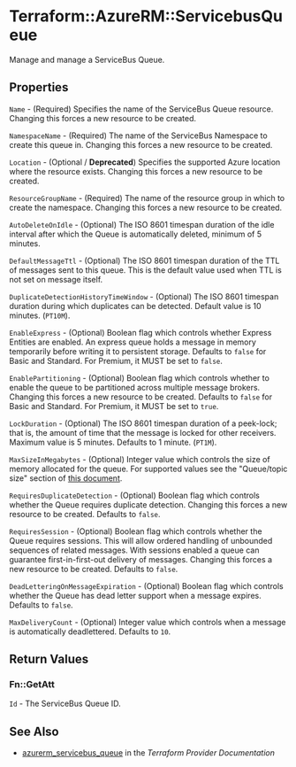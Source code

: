 # Terraform::AzureRM::ServicebusQueue

Manage and manage a ServiceBus Queue.

## Properties

`Name` - (Required) Specifies the name of the ServiceBus Queue resource. Changing this forces a
new resource to be created.

`NamespaceName` - (Required) The name of the ServiceBus Namespace to create
this queue in. Changing this forces a new resource to be created.

`Location` - (Optional / **Deprecated**) Specifies the supported Azure location where the resource exists.
Changing this forces a new resource to be created.

`ResourceGroupName` - (Required) The name of the resource group in which to
create the namespace. Changing this forces a new resource to be created.

`AutoDeleteOnIdle` - (Optional) The ISO 8601 timespan duration of the idle interval after which the
Queue is automatically deleted, minimum of 5 minutes.

`DefaultMessageTtl` - (Optional) The ISO 8601 timespan duration of the TTL of messages sent to this
queue. This is the default value used when TTL is not set on message itself.

`DuplicateDetectionHistoryTimeWindow` - (Optional) The ISO 8601 timespan duration during which
duplicates can be detected. Default value is 10 minutes. (`PT10M`).

`EnableExpress` - (Optional) Boolean flag which controls whether Express Entities
are enabled. An express queue holds a message in memory temporarily before writing
it to persistent storage. Defaults to `false` for Basic and Standard. For Premium, it MUST
be set to `false`.

`EnablePartitioning` - (Optional) Boolean flag which controls whether to enable
the queue to be partitioned across multiple message brokers. Changing this forces
a new resource to be created. Defaults to `false` for Basic and Standard. For Premium, it MUST
be set to `true`.

`LockDuration` - (Optional) The ISO 8601 timespan duration of a peek-lock; that is, the amount of time that the message is locked for other receivers. Maximum value is 5 minutes. Defaults to 1 minute. (`PT1M`).

`MaxSizeInMegabytes` - (Optional) Integer value which controls the size of
memory allocated for the queue. For supported values see the "Queue/topic size"
section of [this document](https://docs.microsoft.com/en-us/azure/service-bus-messaging/service-bus-quotas).

`RequiresDuplicateDetection` - (Optional) Boolean flag which controls whether
the Queue requires duplicate detection. Changing this forces
a new resource to be created. Defaults to `false`.

`RequiresSession` - (Optional) Boolean flag which controls whether the Queue requires sessions.
This will allow ordered handling of unbounded sequences of related messages. With sessions enabled
a queue can guarantee first-in-first-out delivery of messages.
Changing this forces a new resource to be created. Defaults to `false`.

`DeadLetteringOnMessageExpiration` - (Optional) Boolean flag which controls whether the Queue has dead letter support when a message expires. Defaults to `false`.

`MaxDeliveryCount` - (Optional) Integer value which controls when a message is automatically deadlettered. Defaults to `10`.


## Return Values

### Fn::GetAtt

`Id` - The ServiceBus Queue ID.

## See Also

* [azurerm_servicebus_queue](https://www.terraform.io/docs/providers/azurerm/r/servicebus_queue.html) in the _Terraform Provider Documentation_